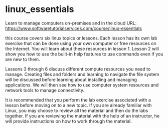 # linux_essentials
Learn to manage computers on-premises and in the cloud
URL: https://www.softwaretutorialservices.com/course/linux-essentials

this course covers six linux topics or lessons.  Each lesson has its own lab exercise that can be done using your own computer or free resources on the Internet.  You will learn about these resources in lesson 1.  Lesson 2 will show you  how to use the built-in help features to use commands even if you are new to them.​

​Lessons 3 through 6 discuss different compute resources you need to manage.  Creating files and folders and learning to navigate the file system will be discussed before learning about installing and managing applications.  We will then see how to use computer system resources and network tools to manage connectivity.​

It is recommended that you perform the lab exercise associated with a lesson before moving on to a new topic.  If you are already familiar with Linux, you may choose to review all the material and then do the labs together.  If you are reviewing the material with the help of an instructor, he will provide instructions on how to work through the material.​

​
